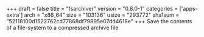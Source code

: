 +++
draft = false
title = "fsarchiver"
version = "0.8.0-1"
categories = ['apps-extra']
arch = "x86_64"
size = "103136"
usize = "293772"
sha1sum = "52118100d1522762cd77868df79895e07dd4618e"
+++
Save the contents of a file-system to a compressed archive file
